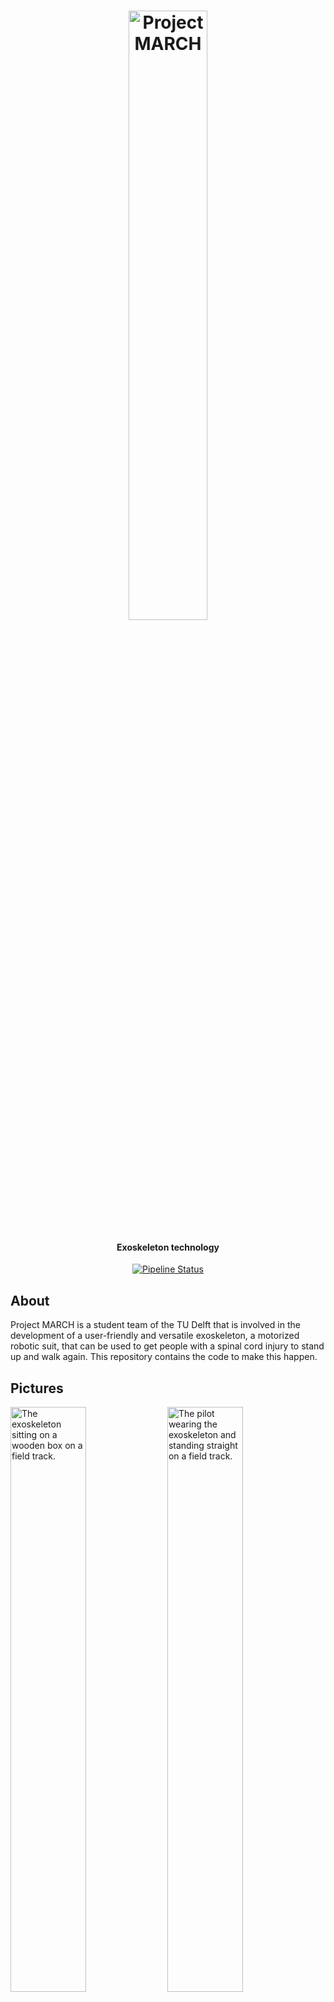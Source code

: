 <div align="center">
  <p>
    <h1>
      <a href="https://gitlab.com/project-march/march">
        <img src=".gitlab/readme/logo.png" alt="Project MARCH" width=50%/>
      </a>
    </h1>
    <h4>Exoskeleton technology</h4>
  </p>
  <p>
    <a href="https://gitlab.com/project-march/march/-/pipelines">
      <img src=""https://gitlab.com/project-march/march/badges/main/pipeline.svg alt="Pipeline Status" />
    </a>
    <br>
  </p>
</div>




## About
Project MARCH is a student team of the TU Delft that is involved in the development of
a user-friendly and versatile exoskeleton, a motorized robotic suit, that can be used
to get people with a spinal cord injury to stand up and walk again. This repository
contains the code to make this happen.

## Pictures
<img src=".gitlab/readme/ivi.jpeg" alt="The exoskeleton sitting on a wooden box on a field track." width="49%">
<img src=".gitlab/readme/exo.jpeg" alt="The pilot wearing the exoskeleton and standing straight on a field track." width="49%">
<img src=".gitlab/readme/simulation.jpeg" alt="View of the backsize of a simulated exoskeleton." width="49%">
<img src=".gitlab/readme/stairs.jpeg" alt="A simulated exoskeleton walking up a ramp with a small inclination." width="49%">

## Framework
All code is built on top of the Robot Operating System (ROS). More information about ROS can be found on https://www.ros.org/about-ros/.

## Installation and usage
- To install required ROS enviroment, please follow the [Install ROS and tools](https://docs.projectmarch.nl/doc/getting_started/install_ros_and_tools.html) instructions.
- To build and run the code, please follow the [Setup your workspace](https://docs.projectmarch.nl/doc/getting_started/setup_your_workspace.html) instructions.

## Documentation
All documentation can be found at https://docs.projectmarch.nl

## Contributing
At the moment, it is not possible to contribute to the code base without explicit permission from Project MARCH. We hope to change this as soon as possible.

## License
At the moment, Project MARCH has no explicit license. We are working on an open source
license for the code base. You can keep track of the current state of this proces [here](https://gitlab.com/groups/project-march/-/epics/3).

## Contact
If you have any questions about our project, don't hesitate to contact us at software@projectmarch.nl.